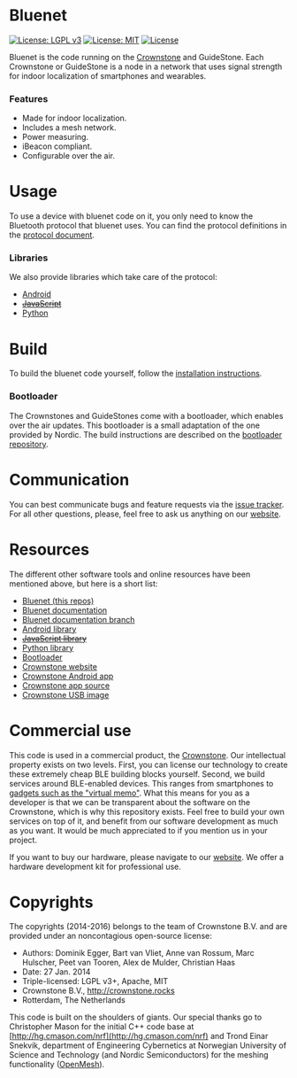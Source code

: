 # Bluenet

[![License: LGPL v3](https://img.shields.io/badge/License-LGPL%20v3-blue.svg)](http://www.gnu.org/licenses/lgpl-3.0)
[![License: MIT](https://img.shields.io/badge/License-MIT-yellow.svg)](https://opensource.org/licenses/MIT)
[![License](https://img.shields.io/badge/License-Apache%202.0-blue.svg)](https://opensource.org/licenses/Apache-2.0)

Bluenet is the code running on the [Crownstone](http://crownstone.rocks) and GuideStone. Each Crownstone or GuideStone is a node in a network that uses signal strength for indoor localization of smartphones and wearables.


### Features
- Made for indoor localization.
- Includes a mesh network.
- Power measuring.
- iBeacon compliant.
- Configurable over the air.


# Usage
To use a device with bluenet code on it, you only need to know the Bluetooth protocol that bluenet uses. You can find the protocol definitions in the [protocol document](docs/PROTOCOL.md).

### Libraries
We also provide libraries which take care of the protocol:

- [Android](https://github.com/crownstone/bluenet-lib-android)
- [~~JavaScript~~](https://github.com/crownstone/bluenet-lib-js)
- [Python](https://github.com/crownstone/bluenet-lib-python)


# Build
To build the bluenet code yourself, follow the [installation instructions](docs/INSTALL.md).

### Bootloader
The Crownstones and GuideStones come with a bootloader, which enables over the air updates. This bootloader is a small adaptation of the one provided by Nordic. The build instructions are described on the [bootloader repository](https://github.com/crownstone/nrf51-dfu-bootloader-for-gcc-compiler).


# Communication
You can best communicate bugs and feature requests via the [issue tracker](https://github.com/crownstone/bluenet/issues). For all other questions, please, feel free to ask us anything on our [website](http://crownstone.rocks).


# Resources
The different other software tools and online resources have been mentioned above, but here is a short list:

- [Bluenet (this repos)](https://github.com/crownstone/bluenet)
- [Bluenet documentation](http://crownstone.github.io/bluenet/)
- [Bluenet documentation branch](https://github.com/crownstone/bluenet/tree/gh-pages)
- [Android library](https://github.com/crownstone/bluenet-lib-android)
- [~~JavaScript library~~](https://github.com/crownstone/bluenet-lib-js)
- [Python library](https://github.com/crownstone/bluenet-lib-python)
- [Bootloader](https://github.com/crownstone/nrf51-dfu-bootloader-for-gcc-compiler)
- [Crownstone website](http://crownstone.rocks)
- [Crownstone Android app](https://play.google.com/store/apps/details?id=rocks.crownstone.consumerapp)
- [Crownstone app source](https://github.com/crownstone/crownstone-app)
- [Crownstone USB image](https://github.com/crownstone/crownstone-image)


# Commercial use
This code is used in a commercial product, the [Crownstone](http://crownstone.rocks). Our intellectual property exists on two levels. First, you can license our technology to create these extremely cheap BLE building blocks yourself. Second, we build services around BLE-enabled devices. This ranges from smartphones to [gadgets such as the "virtual memo"](http://crownstone.nl/2014/07/15/ble-dobeacon-a-virtual-memo/). What this means for you as a developer is that we can be transparent about the software on the Crownstone, which is why this repository exists. Feel free to build your own services on top of it, and benefit from our software development as much as you want. It would be much appreciated to if you mention us in your project.

If you want to buy our hardware, please navigate to our [website](http://crownstone.rocks). We offer a
hardware development kit for professional use.


# Copyrights

The copyrights (2014-2016) belongs to the team of Crownstone B.V. and are provided under an noncontagious open-source license:

* Authors: Dominik Egger, Bart van Vliet, Anne van Rossum, Marc Hulscher, Peet van Tooren, Alex de Mulder, Christian Haas
* Date: 27 Jan. 2014
* Triple-licensed: LGPL v3+, Apache, MIT
* Crownstone B.V., http://crownstone.rocks
* Rotterdam, The Netherlands

This code is built on the shoulders of giants. Our special thanks go to Christopher Mason for the initial C++ code base at [http://hg.cmason.com/nrf](http://hg.cmason.com/nrf) and Trond Einar Snekvik, department of Engineering Cybernetics at Norwegian University of Science and Technology (and Nordic Semiconductors) for the meshing functionality ([OpenMesh](https://github.com/NordicSemiconductor/nRF51-ble-bcast-mesh)).
